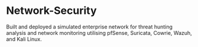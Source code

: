 # Network-Security
Built and deployed a simulated enterprise network for threat hunting analysis and network monitoring utilising pfSense, Suricata, Cowrie, Wazuh, and Kali Linux.
